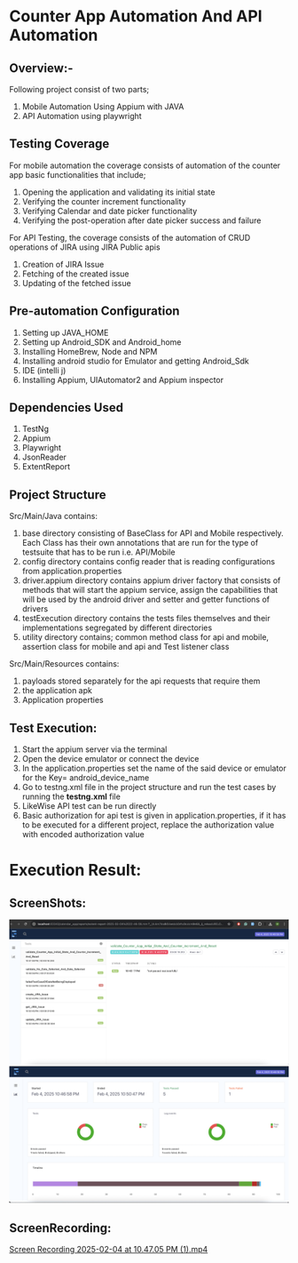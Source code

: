 # Counter App Automation And API Automation

## Overview:- 
Following project consist of two parts;

1. Mobile Automation Using Appium with JAVA
2. API Automation using playwright

## Testing Coverage

For mobile automation the coverage consists of automation of the counter app basic functionalities that include;
1. Opening the application and validating its initial state
2. Verifying the counter increment functionality
3. Verifying Calendar and date picker functionality
4. Verifying the post-operation after date picker success and failure

For API Testing, the coverage consists of the automation of CRUD operations of JIRA using JIRA Public apis
1. Creation of JIRA Issue
2. Fetching of the created issue
3. Updating of the fetched issue

## Pre-automation Configuration
1. Setting up JAVA_HOME
2. Setting up Android_SDK and Android_home
3. Installing HomeBrew, Node and NPM
4. Installing android studio for Emulator and getting Android_Sdk
5. IDE (intelli j)
6. Installing Appium, UIAutomator2 and Appium inspector

## Dependencies Used
1. TestNg
2. Appium
3. Playwright
4. JsonReader
5. ExtentReport

## Project Structure
Src/Main/Java contains:
1. base directory consisting of BaseClass for API and Mobile respectively. Each Class has their own annotations that are run for the type of testsuite that has to be run i.e. API/Mobile
2. config directory contains config reader that is reading configurations from application.properties
3. driver.appium directory contains appium driver factory that consists of methods that will start the appium service, assign the capabilities that will be used by the android driver and setter and getter functions of drivers
4. testExecution directory contains the tests files themselves and their implementations segregated by different directories
5. utility directory contains; common method class for api and mobile, assertion class for mobile and api and Test listener class

Src/Main/Resources contains:
1. payloads stored separately for the api requests that require them
2. the application apk
3. Application properties

## Test Execution:

1. Start the appium server via the terminal
2. Open the device emulator or connect the device
3. In the application.properties set the name of the said device or emulator for the Key= android_device_name
4. Go to testng.xml file in the project structure and run the test cases by running the **testng.xml** file
5. LikeWise API test can be run directly
6. Basic authorization for api test is given in application.properties, if it has to be executed for a different project, replace the authorization value with encoded authorization value

# Execution Result:

## ScreenShots:
![Screen Shot 2025-02-04 at 10.51.25 PM.png](EvidenceOfTheTestRun/Screen%20Shot%202025-02-04%20at%2010.51.25%20PM.png)
![Screen Shot 2025-02-04 at 10.51.34 PM.png](EvidenceOfTheTestRun/Screen%20Shot%202025-02-04%20at%2010.51.34%20PM.png)

## ScreenRecording:
[Screen Recording 2025-02-04 at 10.47.05 PM (1).mp4](EvidenceOfTheTestRun/Screen%20Recording%202025-02-04%20at%2010.47.05%20PM%20%281%29.mp4)
